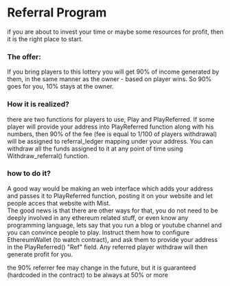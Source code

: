 # Referral Program
if you are about to invest your time or maybe some resources for profit, then it is the right place to start.

### The offer:
If you bring players to this lottery you will get 90% of income generated by them, in the same manner as the owner - based on player wins. So 90% goes for you, 10% stays at the owner.


### How it is realized?  
there are two functions for players to use, Play and PlayReferred. If some player will provide your address into PlayReferred function along with his numbers, then 90% of the fee (fee is equal to 1/100 of players withdrawal) will be assigned to referral_ledger mapping under your address. 
You can withdraw all the funds assigned to it at any point of time using Withdraw_referral() function.

### how to do it?  
A good way would be making an web interface which adds your address and passes it to PlayReferred function, posting it on your website and let people acces that website with Mist.  
The good news is that there are other ways for that, you do not need to be deeply involved in any ethereum related stuff, or even know any programming language, lets say that you run a blog or youtube channel and you can convince people to play. Instruct them how to configure EthereumWallet (to watch contract), and ask them to provide your address in the PlayReferred() "Ref" field. Any referred player withdraw will then generate profit for you.

the 90% referrer fee may change in the future, but it is guaranteed (hardcoded in the contract) to be always at 50% or more
